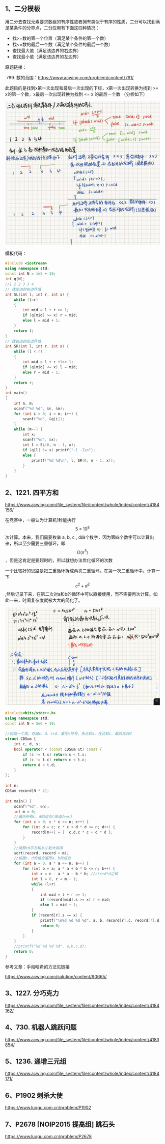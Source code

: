 ## 1、二分模板

用二分去查找元素要求数组的有序性或者拥有类似于有序的性质，二分可以找到满足某条件的分界点，二分应用有下面这四种情况：

- 找>=数的第一个位置（满足某个条件的第一个数）
- 找<=数的最后一个数（满足某个条件的最后一个数）
- 查找最大值（满足该边界的右边界）
- 查找最小值（满足该边界的左边界）

原题链接：

​	789. 数的范围：https://www.acwing.com/problem/content/791/

此题目的是找到x第一次出现和最后一次出现的下标，x第一次出现转换为找到 >= x的第一个数，x最后一次出现转换为找到 <= x 的最后一个数 （分析如下）

![image-20240406210304376](../TyporaImgs/image-20240406210304376.png)

模板代码：

```C++
#include <iostream>
using namespace std;
const int N = 1e5 + 10;
int q[N];
//1 2 2 3 3 4
// 找左边的右边界值
int SL(int l, int r, int x) {
	while (l<r)
	{
		int mid = l + r >> 1;
		if (q[mid] >= x) r = mid;
		else l = mid + 1;
	}
	return l;
}
// 找右边的左边界值
int SR(int l, int r, int x) {
	while (l < r)
	{
		int mid = l + r +1>> 1;
		if (q[mid] <= x) l = mid;
		else r = mid - 1;
	}
	return r;
}
int main()
{
	int n, m;
	scanf("%d %d", &n, &m);
	for (int i = 0; i < n; i++) {
		scanf("%d", &q[i]);
	}
	while (m--) {
		int x;
		scanf("%d", &x);
		int l = SL(0, n - 1, x);
		if (q[l] != x) printf("-1 -1\n");
		else {
			printf("%d %d\n", l, SR(0, n - 1, x));
		}
	}
}
```

## 2、1221. 四平方和

https://www.acwing.com/file_system/file/content/whole/index/content/4184156/

在竞赛中，一般认为计算机1秒能执行 $$5 × 10^8$$ 次计算。本来，我们需要枚举 a, b, c , d四个数字，因为第四个数字可以计算出来，所以至少需要三重循环，即 $$O(n^3)$$，但是这肯定是要超时的，所以就想办法优化循环的次数

一个比较好的思路是把三重循环拆成两次二重循环。在第一次二重循环中，计算一下$$c^2+d^2$$,然后记录下来，在第二次对a和b的循环中可以直接使用，而不需要再次计算。如此一来，时间复杂度就被大大的简化了。

![image-20240408212042801](../TyporaImgs/image-20240408212042801.png)

```C++
#include<bits/stdc++.h>
using namespace std;
const int N = 5e6 + 10;

//构造一个类，存储c、d、c+d，重写<符号，先比较s，在比较c，最后比较d
struct CDSum {
	int c, d, s;
	bool operator < (const CDSum &t) const {
		if (s != t.s) return s < t.s;
		if (c != t.c) return c < t.c;
		return d < t.d;
	}
};

int n;
CDSum record[N * 2];

int main() {
	scanf("%d", &n);
	int m = 0;
	//遍历所有c、d的组合(保证d>=c)
	for (int c = 0; c * c <= n; c++) {
		for (int d = c; c * c + d * d <= n; d++) {
			record[m++] = {  c,d,c * c + d * d };
		}
	}
	//按照cd平方和从小到大排序
	sort(record, record + m);
	//根据c、d的组合遍历a、b的组合
	for (int a = 0; a * a <= n; a++) {
		for (int b = a; a * a + b * b <= n; b++) {
			int x = n - a * a - b * b; //c*c+d*d之和
			int l = 0, r = m - 1;
			while (l<r)
			{
				int mid = l + r >> 1;
				if (record[mid].s >= x) r = mid;
				else l = mid + 1;
			}
			if (record[r].s == x) {
				printf("\n%d %d %d %d", a, b, record[r].c, record[r].d);
				return 0;
			}
		}
	}
	//printf("%d %d %d %d", a,b,c,d);
	return 0;
}
```

参考文章：手动哈希的方法见链接

https://www.acwing.com/solution/content/90665/



## 3、1227. 分巧克力

https://www.acwing.com/file_system/file/content/whole/index/content/4184162/

## 4、730. 机器人跳跃问题

https://www.acwing.com/file_system/file/content/whole/index/content/4183854/

## 5、1236. 递增三元组

https://www.acwing.com/file_system/file/content/whole/index/content/4184171/

## 6、P1902 刺杀大使

https://www.luogu.com.cn/problem/P1902

## 7、P2678 [NOIP2015 提高组] 跳石头

https://www.luogu.com.cn/problem/P2678